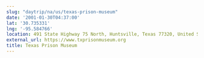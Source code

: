 ```yaml
---
slug: "daytrip/na/us/texas-prison-museum"
date: '2001-01-30T04:37:00'
lat: '30.735331'
lng: '-95.584766'
location: 491 State Highway 75 North, Huntsville, Texas 77320, United States
external_url: https://www.txprisonmuseum.org
title: Texas Prison Museum
---
```



